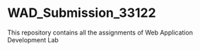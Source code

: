 # WAD_Submission_33122
This repository contains all the assignments of Web Application Development Lab
